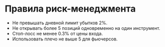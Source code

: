 # Правила риск-менеджмента

- Не превышать дневной лимит убытков 2%.
- Не открывать более 5 позиций одновременно на один инструмент.
- Стоп-лосс не менее 0.3% от цены входа.
- Использовать плечо не выше 5 для фьючерсов.
